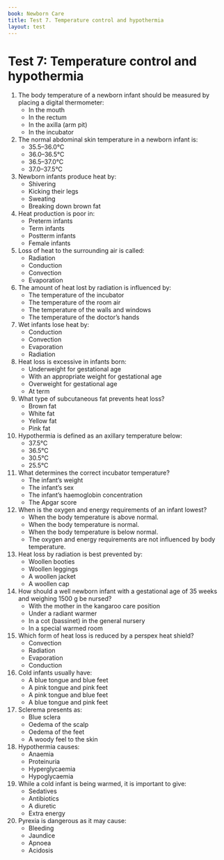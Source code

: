 ```yaml
---
book: Newborn Care
title: Test 7. Temperature control and hypothermia
layout: test
---
```


# Test 7: Temperature control and hypothermia

1.	The body temperature of a newborn infant should be measured by placing a digital thermometer:
	-	In the mouth
	-	In the rectum
	+	In the axilla (arm pit)
	-	In the incubator
2.	The normal abdominal skin temperature in a newborn infant is:
	-	35.5–36.0°C
	+	36.0–36.5°C
	-	36.5–37.0°C
	-	37.0–37.5°C
3.	Newborn infants produce heat by:
	-	Shivering
	-	Kicking their legs
	-	Sweating
	+	Breaking down brown fat
4.	Heat production is poor in:
	+	Preterm infants
	-	Term infants
	-	Postterm infants
	-	Female infants
5.	Loss of heat to the surrounding air is called:
	-	Radiation
	-	Conduction
	+	Convection
	-	Evaporation
6.	The amount of heat lost by radiation is influenced by:
	-	The temperature of the incubator
	-	The temperature of the room air
	+	The temperature of the walls and windows
	-	The temperature of the doctor’s hands
7.	Wet infants lose heat by:
	-	Conduction
	-	Convection
	+	Evaporation
	-	Radiation
8.	Heat loss is excessive in infants born:
	+	Underweight for gestational age
	-	With an appropriate weight for gestational age
	-	Overweight for gestational age
	-	At term
9.	What type of subcutaneous fat prevents heat loss?
	-	Brown fat
	+	White fat
	-	Yellow fat
	-	Pink fat
10.	Hypothermia is defined as an axillary temperature below:
	-	37.5°C
	+	36.5°C
	-	30.5°C
	-	25.5°C
11.	What determines the correct incubator temperature?
	+	The infant’s weight
	-	The infant’s sex
	-	The infant’s haemoglobin concentration
	-	The Apgar score
12.	When is the oxygen and energy requirements of an infant lowest?
	-	When the body temperature is above normal.
	+	When the body temperature is normal.
	-	When the body temperature is below normal.
	-	The oxygen and energy requirements are not influenced by body temperature.
13.	Heat loss by radiation is best prevented by:
	-	Woollen booties
	-	Woollen leggings
	-	A woollen jacket
	+	A woollen cap
14.	How should a well newborn infant with a gestational age of 35 weeks and weighing 1500 g be nursed?
	+	With the mother in the kangaroo care position
	-	Under a radiant warmer
	-	In a cot (bassinet) in the general nursery
	-	In a special warmed room
15.	Which form of heat loss is reduced by a perspex heat shield? 
	-	Convection
	+	Radiation
	-	Evaporation
	-	Conduction
16.	Cold infants usually have:
	-	A blue tongue and blue feet
	-	A pink tongue and pink feet
	+	A pink tongue and blue feet
	-	A blue tongue and pink feet
17.	Sclerema presents as:
	-	Blue sclera
	-	Oedema of the scalp
	-	Oedema of the feet
	+	A woody feel to the skin
18.	Hypothermia causes:
	-	Anaemia
	-	Proteinuria
	-	Hyperglycaemia
	+	Hypoglycaemia
19.	While a cold infant is being warmed, it is important to give:
	-	Sedatives
	-	Antibiotics
	-	A diuretic
	+	Extra energy
20.	Pyrexia is dangerous as it may cause:
	-	Bleeding
	-	Jaundice
	+	Apnoea
	-	Acidosis

